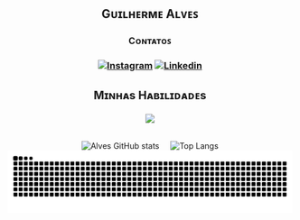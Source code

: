 

<div align="center">
    <h2>Gᴜɪʟʜᴇʀᴍᴇ Aʟᴠᴇꜱ</h2> 
</div>

<div align="center">
<h3 style="font-size:16px">​Cᴏɴᴛᴀᴛᴏꜱ<h3>

[![Instagram](https://img.shields.io/badge/Instagram-E4405F?style=for-the-badge&logo=instagram&logoColor=white)](https://www.instagram.com/guialv7s/) 
[![Linkedin](https://img.shields.io/badge/LinkedIn-0077B5?style=for-the-badge&logo=linkedin&logoColor=white)](www.linkedin.com/in/guilherme-alves-lima-801693281)
</div>

##

<div align="center">
    <h3 style="font-size:20px">Mɪɴʜᴀs Hᴀʙɪʟɪᴅᴀᴅᴇs</h3>
    <a href="https://skillicons.dev">
        <img src="https://skillicons.dev/icons?i=html,css,js,mysql,py,selenium,git,tailwind"/>
    </a>
</div>

## 

<!-- Estatísticas do git -->
<div align="center">
    <img src="https://github-readme-stats.vercel.app/api?username=DevsAlves&show_icons=true&theme=dark" alt="Alves GitHub stats" style="width: 360px; height:200px"/>
     &nbsp;&nbsp;&nbsp;
    <img src="https://github-readme-stats.vercel.app/api/top-langs/?username=DevsAlves&layout=compact&theme=dark" alt="Top Langs" style="width: 360px; height:200px"/>
</div>

<!-- Serpent -->
<div align="center">
    <picture>
      <source media="(prefers-color-scheme: dark)" srcset="https://raw.githubusercontent.com/Joao-Pedro-Git/Joao-Pedro-Git/output/github-contribution-grid-snake-dark.svg">
      <source media="(prefers-color-scheme: light)" srcset="https://raw.githubusercontent.com/Joao-Pedro-Git/Joao-Pedro-Git/output/github-contribution-grid-snake-dark.svg">
      <img align="center" alt="github contribution grid snake animation" src="https://raw.githubusercontent.com/Joao-Pedro-Git/Joao-Pedro-Git/output/github-contribution-grid-snake.svg">
    </picture>
</div>
